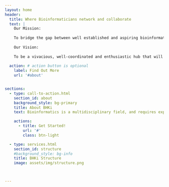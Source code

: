 ```yaml
---
layout: home
header:
  title: Where Bioinformaticians network and collaborate
  text: | 
    Our Mission:
   
    To bridge the gap between well established and aspiring bioinformaticians through peer training and mentorship so as to enhance collaborations to foster quality scientific research and innovations and promote the sharing of data, skills and codes.
    
    Our Vision:
   
    To be a vivacious, well-coordinated and enthusiastic hub that will develop bioinformatics and skills set through creating awareness, collaborations and capacity development.
  
  action: # action button is optional
    label: Find Out More
    url: '#about'


sections:
  - type: call-to-action.html
    section_id: about
    background_style: bg-primary
    title: About BHKi
    text: Bioinformatics is a multidisciplinary field, and requires expertise in computer technology, biology, statistics and mathematics. Training in bioinformatics does not simply require formal training in each of these disciplines, but also the integration of this knowledge and coherent application thereof to problems in biology. Research in modern biology, similarly, requires cross application of knowledge in an integrated fashion. The multidisciplinary nature of bioinformatics involves integration of various disciplines such as computer science, biology, statistics and mathematics.Therefore, to address the requirement for multidisciplinary training in bioinformatics, the establishment of new training programs that combine the required constituent fields are needed. To nurture and promote bioinformatics research will require an organizational entity that can facilitate the integration of these disciplines, promote the integration of skills and allow productive intellectual exchange and discussion in addressing bioinformatics questions. In other words, an entity that can facilitate the formation of a critical mass in bioinformatics research expertise.The Bioinformatics Hub of Kenya represents such an entity that can develop and manage training in bioinformatics and computational biology and a space in which research in bioinformatics is practiced.

    actions:
      - title: Get Started!
        url: '#'
        class: btn-light

  - type: services.html
    section_id: structure
    #background_style: bg-info
    title: BHKi Structure
    image: assets/img/structure.png
    


---
```

